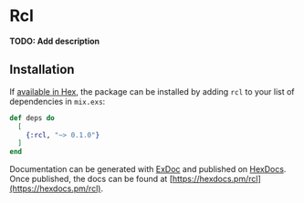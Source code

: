 # Rcl

**TODO: Add description**

## Installation

If [available in Hex](https://hex.pm/docs/publish), the package can be installed
by adding `rcl` to your list of dependencies in `mix.exs`:

```elixir
def deps do
  [
    {:rcl, "~> 0.1.0"}
  ]
end
```

Documentation can be generated with [ExDoc](https://github.com/elixir-lang/ex_doc)
and published on [HexDocs](https://hexdocs.pm). Once published, the docs can
be found at [https://hexdocs.pm/rcl](https://hexdocs.pm/rcl).


